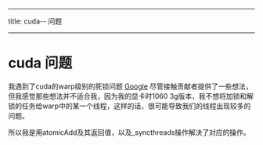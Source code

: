 
---
title: cuda-- 问题

---

# cuda 问题
我遇到了cuda的warp级别的死锁问题 [Google](https://forums.developer.nvidia.com/t/concurrent-writing-to-a-global-variable/31628)
尽管接触贡献者提供了一些想法，但我感觉那些想法并不适合我，因为我的显卡时1060 3g版本，我不想将加锁和解锁的任务给warp中的某一个线程，这样的话，很可能导致我们的线程出现较多的问题。

所以我是用atomicAdd及其返回值，以及_syncthreads操作解决了对应的操作。
